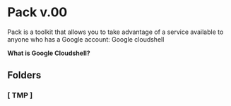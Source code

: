 # Pack v.00
Pack is a toolkit that allows you to take advantage of a service available to anyone who has a Google account: Google cloudshell

**What is Google Cloudshell?**

## Folders
### [ TMP ]

